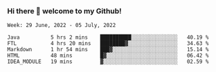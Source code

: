 ### Hi there 👋 welcome to my Github! 

<!--START_SECTION:waka-->
```text
Week: 29 June, 2022 - 05 July, 2022

Java          5 hrs 2 mins    ██████████░░░░░░░░░░░░░░░   40.19 % 
FTL           4 hrs 20 mins   ████████▓░░░░░░░░░░░░░░░░   34.63 % 
Markdown      1 hr 54 mins    ███▓░░░░░░░░░░░░░░░░░░░░░   15.14 % 
HTML          48 mins         █▓░░░░░░░░░░░░░░░░░░░░░░░   06.42 % 
IDEA_MODULE   19 mins         ▓░░░░░░░░░░░░░░░░░░░░░░░░   02.59 % 
```
<!--END_SECTION:waka-->
